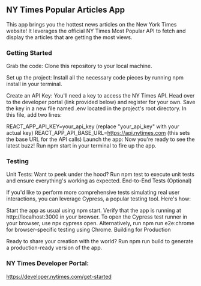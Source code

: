 ## NY Times Popular Articles App

This app brings you the hottest news articles on the New York Times website! It leverages the official NY Times Most Popular API to fetch and display the articles that are getting the most views.

### Getting Started

Grab the code: Clone this repository to your local machine.

Set up the project: Install all the necessary code pieces by running npm install in your terminal.

Create an API Key: You'll need a key to access the NY Times API. Head over to the developer portal (link provided below) and register for your own. Save the key in a new file named .env located in the project's root directory. In this file, add two lines:

REACT_APP_API_KEY=your_api_key (replace "your_api_key" with your actual key)
REACT_APP_API_BASE_URL=https://api.nytimes.com (this sets the base URL for the API calls)
Launch the app: Now you're ready to see the latest buzz! Run npm start in your terminal to fire up the app.

### Testing

Unit Tests: Want to peek under the hood? Run npm test to execute unit tests and ensure everything's working as expected.
End-to-End Tests (Optional)

If you'd like to perform more comprehensive tests simulating real user interactions, you can leverage Cypress, a popular testing tool. Here's how:

Start the app as usual using npm start.
Verify that the app is running at http://localhost:3000 in your browser.
To open the Cypress test runner in your browser, use npx cypress open. Alternatively, run npm run e2e:chrome for browser-specific testing using Chrome.
Building for Production

Ready to share your creation with the world? Run npm run build to generate a production-ready version of the app.

### NY Times Developer Portal:
https://developer.nytimes.com/get-started
